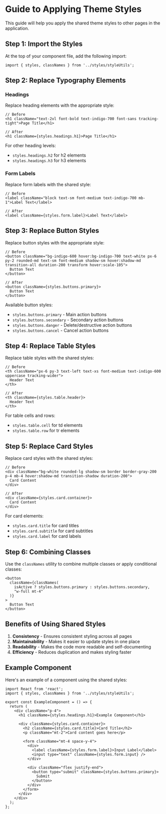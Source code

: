 # Guide to Applying Theme Styles

This guide will help you apply the shared theme styles to other pages in the application.

## Step 1: Import the Styles

At the top of your component file, add the following import:

```tsx
import { styles, classNames } from '../styles/styleUtils';
```

## Step 2: Replace Typography Elements

### Headings

Replace heading elements with the appropriate style:

```tsx
// Before
<h1 className="text-2xl font-bold text-indigo-700 font-sans tracking-tight">Page Title</h1>

// After
<h1 className={styles.headings.h1}>Page Title</h1>
```

For other heading levels:
- `styles.headings.h2` for h2 elements
- `styles.headings.h3` for h3 elements

### Form Labels

Replace form labels with the shared style:

```tsx
// Before
<label className="block text-sm font-medium text-indigo-700 mb-1">Label Text</label>

// After
<label className={styles.form.label}>Label Text</label>
```

## Step 3: Replace Button Styles

Replace button styles with the appropriate style:

```tsx
// Before
<button className="bg-indigo-600 hover:bg-indigo-700 text-white px-6 py-2 rounded-md text-sm font-medium shadow-sm hover:shadow-md transition-all duration-200 transform hover:scale-105">
  Button Text
</button>

// After
<button className={styles.buttons.primary}>
  Button Text
</button>
```

Available button styles:
- `styles.buttons.primary` - Main action buttons
- `styles.buttons.secondary` - Secondary action buttons
- `styles.buttons.danger` - Delete/destructive action buttons
- `styles.buttons.cancel` - Cancel action buttons

## Step 4: Replace Table Styles

Replace table styles with the shared styles:

```tsx
// Before
<th className="px-6 py-3 text-left text-xs font-medium text-indigo-600 uppercase tracking-wider">
  Header Text
</th>

// After
<th className={styles.table.header}>
  Header Text
</th>
```

For table cells and rows:
- `styles.table.cell` for td elements
- `styles.table.row` for tr elements

## Step 5: Replace Card Styles

Replace card styles with the shared styles:

```tsx
// Before
<div className="bg-white rounded-lg shadow-sm border border-gray-200 p-4 mb-4 hover:shadow-md transition-shadow duration-200">
  Card Content
</div>

// After
<div className={styles.card.container}>
  Card Content
</div>
```

For card elements:
- `styles.card.title` for card titles
- `styles.card.subtitle` for card subtitles
- `styles.card.label` for card labels

## Step 6: Combining Classes

Use the `classNames` utility to combine multiple classes or apply conditional classes:

```tsx
<button 
  className={classNames(
    isActive ? styles.buttons.primary : styles.buttons.secondary,
    "w-full mt-4"
  )}
>
  Button Text
</button>
```

## Benefits of Using Shared Styles

1. **Consistency** - Ensures consistent styling across all pages
2. **Maintainability** - Makes it easier to update styles in one place
3. **Readability** - Makes the code more readable and self-documenting
4. **Efficiency** - Reduces duplication and makes styling faster

## Example Component

Here's an example of a component using the shared styles:

```tsx
import React from 'react';
import { styles, classNames } from '../styles/styleUtils';

export const ExampleComponent = () => {
  return (
    <div className="p-4">
      <h1 className={styles.headings.h1}>Example Component</h1>
      
      <div className={styles.card.container}>
        <h2 className={styles.card.title}>Card Title</h2>
        <p className="mt-2">Card content goes here</p>
        
        <form className="mt-4 space-y-4">
          <div>
            <label className={styles.form.label}>Input Label</label>
            <input type="text" className={styles.form.input} />
          </div>
          
          <div className="flex justify-end">
            <button type="submit" className={styles.buttons.primary}>
              Submit
            </button>
          </div>
        </form>
      </div>
    </div>
  );
};
``` 